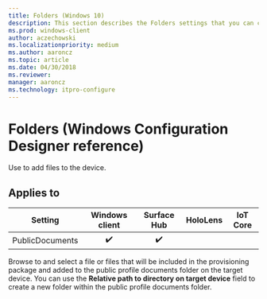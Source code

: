 ```yaml
---
title: Folders (Windows 10)
description: This section describes the Folders settings that you can configure in provisioning packages for Windows 10 using Windows Configuration Designer.
ms.prod: windows-client
author: aczechowski
ms.localizationpriority: medium
ms.author: aaroncz
ms.topic: article
ms.date: 04/30/2018
ms.reviewer: 
manager: aaroncz
ms.technology: itpro-configure
---
```


# Folders (Windows Configuration Designer reference)

Use to add files to the device.

## Applies to

| Setting   | Windows client | Surface Hub | HoloLens | IoT Core |
| --- | :---: | :---: | :---: | :---: |
| PublicDocuments | ✔️  | ✔️ |  |  |

Browse to and select a file or files that will be included in the provisioning package and added to the public profile documents folder on the target device. You can use the **Relative path to directory on target device** field to create a new folder within the public profile documents folder.
